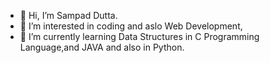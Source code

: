 - 👋 Hi, I’m Sampad Dutta.
- 👀 I’m interested in coding and aslo Web Development,
- 🌱 I’m currently learning Data Structures in C Programming Language,and JAVA and also in Python.

<!---
SampadGiThUb/SampadGiThUb is a ✨ special ✨ repository because its `README.md` (this file) appears on your GitHub profile.
You can click the Preview link to take a look at your changes.
--->
